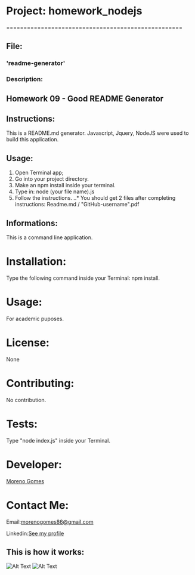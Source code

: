 # Project: homework_nodejs 

===================================================

## File:

### 'readme-generator'
### Description:
## Homework 09 - Good README Generator

## Instructions:
This is a README.md generator. Javascript, Jquery, NodeJS were used to build this application.

## Usage:

1. Open Terminal app;
2. Go into your project directory.
3. Make an npm install inside your terminal.
4. Type in: node (your file name).js
5. Follow the instructions.
..* You should get 2 files after completing instructions: Readme.md / "GitHub-username".pdf

## Informations:
This is a command line application.

# Installation:
Type the following command inside your Terminal: npm install.

# Usage:
For academic puposes.

# License:
None

# Contributing:
No contribution.

# Tests:
Type "node index.js" inside your Terminal.

# Developer:
[Moreno Gomes](https://github.com/morenogomes)

# Contact Me:
Email:[morenogomes86@gmail.com](morenogomes86@gmail.com)

Linkedin:[See my profile](https://www.linkedin.com/in/moreno-gomes-434470164/)

## This is how it works:
![Alt Text](Gifs/homework_nodejs1.gif)
![Alt Text](Gifs/homework_nodejs2.gif)

